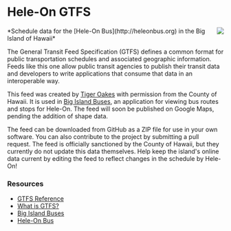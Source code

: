 # Hele-On GTFS #
<img src="https://goride.io/assets/gtfs.png" align="right" />
*Schedule data for the [Hele-On Bus](http://heleonbus.org) in the Big Island of Hawaii*

The General Transit Feed Specification (GTFS) defines a common format for public transportation schedules and associated geographic information. Feeds like this one allow public transit agencies to publish their transit data and developers to write applications that consume that data in an interoperable way.

This feed was created by [Tiger Oakes](http://tigeroakes.com) with permission from the County of Hawaii. It is used in [Big Island Buses](https://goride.io), an application for viewing bus routes and stops for Hele-On. The feed will soon be published on Google Maps, pending the addition of shape data.

The feed can be downloaded from GitHub as a ZIP file for use in your own software. You can also contribute to the project by submitting a pull request. The feed is officially sanctioned by the County of Hawaii, but they currently do not update this data themselves. Help keep the island's online data current by editing the feed to reflect changes in the schedule by Hele-On!

### Resources ###
* [GTFS Reference](https://developers.google.com/transit/gtfs/reference)
* [What is GTFS?](https://developers.google.com/transit/gtfs/)
* [Big Island Buses](https://goride.io)
* [Hele-On Bus](http://heleonbus.org)
